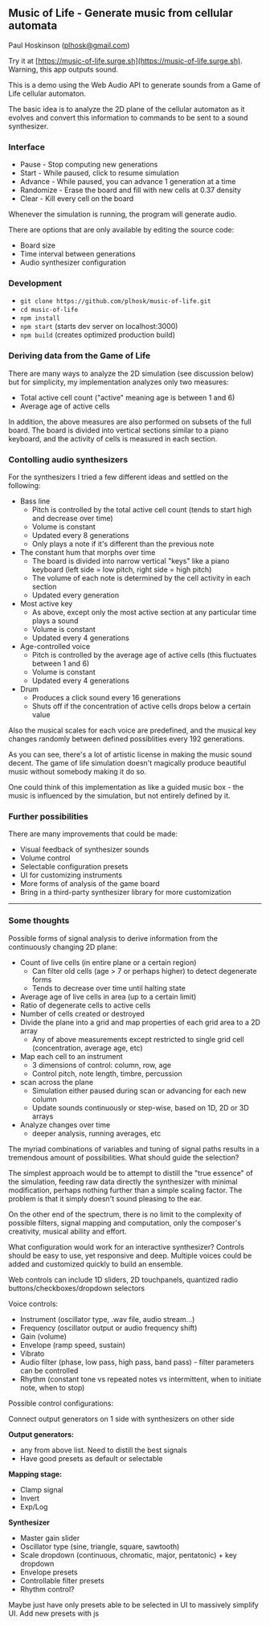 ## Music of Life - Generate music from cellular automata
Paul Hoskinson (plhosk@gmail.com)

Try it at [https://music-of-life.surge.sh](https://music-of-life.surge.sh). Warning, this app outputs sound.

This is a demo using the Web Audio API to generate sounds from a Game of Life cellular automaton.

The basic idea is to analyze the 2D plane of the cellular automaton as it evolves and convert this information to commands to be sent to a sound synthesizer. 

### Interface

- Pause - Stop computing new generations
- Start - While paused, click to resume simulation
- Advance - While paused, you can advance 1 generation at a time
- Randomize - Erase the board and fill with new cells at 0.37 density
- Clear - Kill every cell on the board

Whenever the simulation is running, the program will generate audio.

There are options that are only available by editing the source code:
- Board size
- Time interval between generations
- Audio synthesizer configuration

### Development

- `git clone https://github.com/plhosk/music-of-life.git`
- `cd music-of-life`
- `npm install`
- `npm start` (starts dev server on localhost:3000)
- `npm build` (creates optimized production build)

### Deriving data from the Game of Life

There are many ways to analyze the 2D simulation (see discussion below) but for simplicity, my implementation analyzes only two measures:
- Total active cell count ("active" meaning age is between 1 and 6)
- Average age of active cells

In addition, the above measures are also performed on subsets of the full board. The board is divided into vertical sections similar to a piano keyboard, and the activity of cells is measured in each section.

### Contolling audio synthesizers

For the synthesizers I tried a few different ideas and settled on the following:

- Bass line
  - Pitch is controlled by the total active cell count (tends to start high and decrease over time)
  - Volume is constant
  - Updated every 8 generations
  - Only plays a note if it's different than the previous note
- The constant hum that morphs over time
  - The board is divided into narrow vertical "keys" like a piano keyboard (left side = low pitch, right side = high pitch)
  - The volume of each note is determined by the cell activity in each section
  - Updated every generation
- Most active key
  - As above, except only the most active section at any particular time plays a sound
  - Volume is constant
  - Updated every 4 generations
- Age-controlled voice
  - Pitch is controlled by the average age of active cells (this fluctuates between 1 and 6)
  - Volume is constant
  - Updated every 4 generations
- Drum
  - Produces a click sound every 16 generations
  - Shuts off if the concentration of active cells drops below a certain value

Also the musical scales for each voice are predefined, and the musical key changes randomly between defined possiblities every 192 generations.

As you can see, there's a lot of artistic license in making the music sound decent. The game of life simulation doesn't magically produce beautiful music without somebody making it do so.

One could think of this implementation as like a guided music box - the music is influenced by the simulation, but not entirely defined by it.

### Further possibilities

There are many improvements that could be made: 
- Visual feedback of synthesizer sounds
- Volume control
- Selectable configuration presets
- UI for customizing instruments
- More forms of analysis of the game board
- Bring in a third-party synthesizer library for more customization

---

### Some thoughts

Possible forms of signal analysis to derive information from the continuously changing 2D plane:

- Count of live cells (in entire plane or a certain region)
  - Can filter old cells (age > 7 or  perhaps higher) to detect degenerate forms
  - Tends to decrease over time until halting state
- Average age of live cells in area (up to a certain limit)
- Ratio of degenerate cells to active cells
- Number of cells created or destroyed
- Divide the plane into a grid and map properties of each grid area to a 2D array
  - Any of above measurements except restricted to single grid cell (concentration, average age, etc)
- Map each cell to an instrument
  - 3 dimensions of control: column, row, age
  - Control pitch, note length, timbre, percussion
- scan across the plane
  - Simulation either paused during scan or advancing for each new column
  - Update sounds continuously or step-wise, based on 1D, 2D or 3D arrays
- Analyze changes over time
  - deeper analysis, running averages, etc

The myriad combinations of variables and tuning of signal paths results in a tremendous amount of possibilities. What should guide the selection?

The simplest approach would be to attempt to distill the "true essence" of the simulation, feeding raw data directly the synthesizer with minimal modification, perhaps nothing further than a simple scaling factor. The problem is that it simply doesn't sound pleasing to the ear.

On the other end of the spectrum, there is no limit to the complexity of possible filters, signal mapping and computation, only the composer's creativity, musical ability and effort.

What configuration would work for an interactive synthesizer? Controls should be easy to use, yet responsive and deep. Multiple voices could be added and customized quickly to build an ensemble.

Web controls can include 1D sliders, 2D touchpanels, quantized radio buttons/checkboxes/dropdown selectors

Voice controls:
- Instrument (oscillator type, .wav file, audio stream...)
- Frequency (oscillator output or audio frequency shift)
- Gain (volume)
- Envelope (ramp speed, sustain)
- Vibrato
- Audio filter (phase, low pass, high pass, band pass) - filter parameters can be controlled
- Rhythm (constant tone vs repeated notes vs intermittent, when to initiate note, when to stop)

Possible control configurations: 

Connect output generators on 1 side with synthesizers on other side

**Output generators:**
- any from above list. Need to distill the best signals
- Have good presets as default or selectable

**Mapping stage:**
- Clamp signal
- Invert
- Exp/Log

**Synthesizer**
- Master gain slider
- Oscillator type (sine, triangle, square, sawtooth)
- Scale dropdown (continuous, chromatic, major, pentatonic) + key dropdown
- Envelope presets
- Controllable filter presets
- Rhythm control?

Maybe just have only presets able to be selected in UI to massively simplify UI. Add new presets with js
